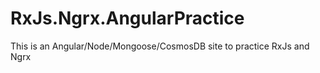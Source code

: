 # RxJs.Ngrx.AngularPractice
This is an Angular/Node/Mongoose/CosmosDB site to practice RxJs and Ngrx 
